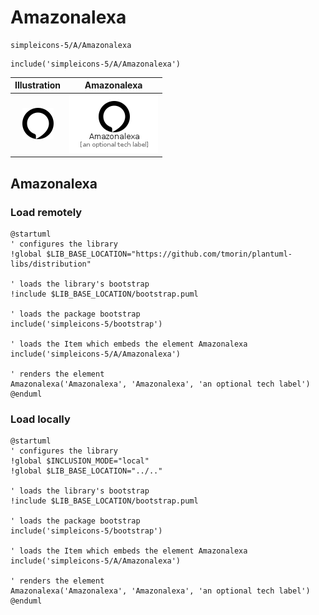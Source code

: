 # Amazonalexa


```text
simpleicons-5/A/Amazonalexa
```

```text
include('simpleicons-5/A/Amazonalexa')
```



| Illustration | Amazonalexa |
| :---: | :---: |
| ![illustration for Illustration](../../simpleicons-5/A/Amazonalexa.png) | ![illustration for Amazonalexa](../../simpleicons-5/A/Amazonalexa.Local.png) |




## Amazonalexa

### Load remotely
```plantuml
@startuml
' configures the library
!global $LIB_BASE_LOCATION="https://github.com/tmorin/plantuml-libs/distribution"

' loads the library's bootstrap
!include $LIB_BASE_LOCATION/bootstrap.puml

' loads the package bootstrap
include('simpleicons-5/bootstrap')

' loads the Item which embeds the element Amazonalexa
include('simpleicons-5/A/Amazonalexa')

' renders the element
Amazonalexa('Amazonalexa', 'Amazonalexa', 'an optional tech label')
@enduml
```

### Load locally
```plantuml
@startuml
' configures the library
!global $INCLUSION_MODE="local"
!global $LIB_BASE_LOCATION="../.."

' loads the library's bootstrap
!include $LIB_BASE_LOCATION/bootstrap.puml

' loads the package bootstrap
include('simpleicons-5/bootstrap')

' loads the Item which embeds the element Amazonalexa
include('simpleicons-5/A/Amazonalexa')

' renders the element
Amazonalexa('Amazonalexa', 'Amazonalexa', 'an optional tech label')
@enduml
```

